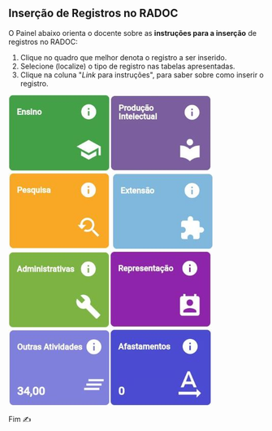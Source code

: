 ## Inserção de Registros no RADOC

O Painel abaixo orienta o docente sobre as **instruções para a inserção** de registros no RADOC:
1. Clique no quadro que melhor denota o registro a ser inserido.
1. Selecione (localize) o tipo de registro nas tabelas apresentadas.
1. Clique na coluna "_Link_ para instruções", para saber sobre como inserir o registro.

[![](../media/painel-ensino.jpg)](./painel-radoc-ensino.md/)[![FLipkart](../media/painel-producao-intelectual.jpg)](./painel-radoc-producao.md/)[![FLipkart](../media/painel-pesquisa.jpg)](./lattes.md/)
[![FLipkart](../media/painel-extensao.jpg)](./lattes.md/)[![FLipkart](../media/painel-administracao.jpg)](./painel-radoc-administracao.md/)[![FLipkart](../media/painel-representacao.jpg)](./painel-radoc-representacao.md/)
[![FLipkart](../media/painel-outras-atividades.jpg)](./lattes.md/)[![FLipkart](../media/painel-afastamento.jpg)](./lattes.md/)

Fim &#9997;
